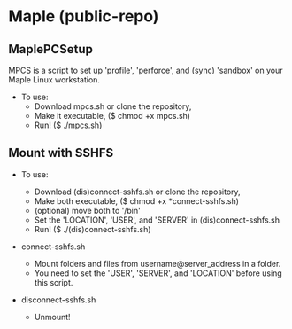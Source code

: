 # Maple (public-repo)

## MaplePCSetup
MPCS is a script to set up 'profile', 'perforce', and (sync) 'sandbox' on your Maple Linux workstation. 
- To use: 
	- Download mpcs.sh or clone the repository,
	- Make it executable, ($ chmod +x mpcs.sh)
	- Run! ($ ./mpcs.sh)

## Mount with SSHFS
- To use:
	- Download (dis)connect-sshfs.sh or clone the repository,
	- Make both executable, ($ chmod +x *connect-sshfs.sh)
	- (optional) move both to '/bin'
	- Set the 'LOCATION', 'USER', and 'SERVER' in (dis)connect-sshfs.sh 
	- Run! ($ ./(dis)connect-sshfs.sh)

- connect-sshfs.sh 
	- Mount folders and files from username@server_address in a folder. 
	- You need to set the 'USER', 'SERVER', and 'LOCATION' before using this script.
- disconnect-sshfs.sh
	- Unmount!


